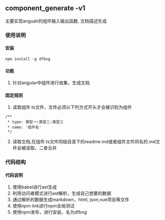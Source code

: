 ## component_generate -v1
主要实现angualr的组件输入输出函数, 文档描述生成

### 使用说明

#### 安装
```
npm install -g dfbng
```

#### 功能

1. 针对angular中组件进行收集，生成文档

#### 固定规则

1. 读取组件.ts文件，文件必须以下列方式开头才会被识别为组件

```
/**
 * type: 类型一:类型二:类型三
 * name: '组件名'
 */
```
2. 读取文档,在组件.ts文件同级目录下的readme.md或者组件文件同名的.md文件会被读取，二者合并

### 代码结构

#### 代码说明
1. 使用babel进行ast生成
2. 利用访问者模式进行ast解析，生成自己想要的数据
3. 通过解析的数据生成markdown，html, json,vue项目等文件
4. 使用npm link进行npm全局测试
5. 使用npm发布，进行安装，名为dfbng